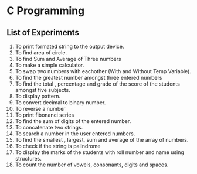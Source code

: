 # C Programming

## List of Experiments

1. To print formated string to the output device.
2. To find area of circle.
3. To find Sum and Average of Three numbers
4. To make a simple calculator.
5. To swap two numbers with eachother (With and Without Temp Variable).
6. To find the greatest number amongst three entered numbers
7. To find the total , percentage and grade of the score of the students amongst five subjects.
8. To display pattern.
9. To convert decimal to binary number.
10. To reverse a number
11. To print fibonanci series
12. To find the sum of digits of the entered number.
13. To concatenate two strings.
14. To search a number in the user entered numbers.
15. To find the smallest , largest, sum and average of the array of numbers.
16. To check if the string is palindrome
17. To display the marks of the students with roll number and name using structures.
18. To count the number of vowels, consonants, digits and spaces.